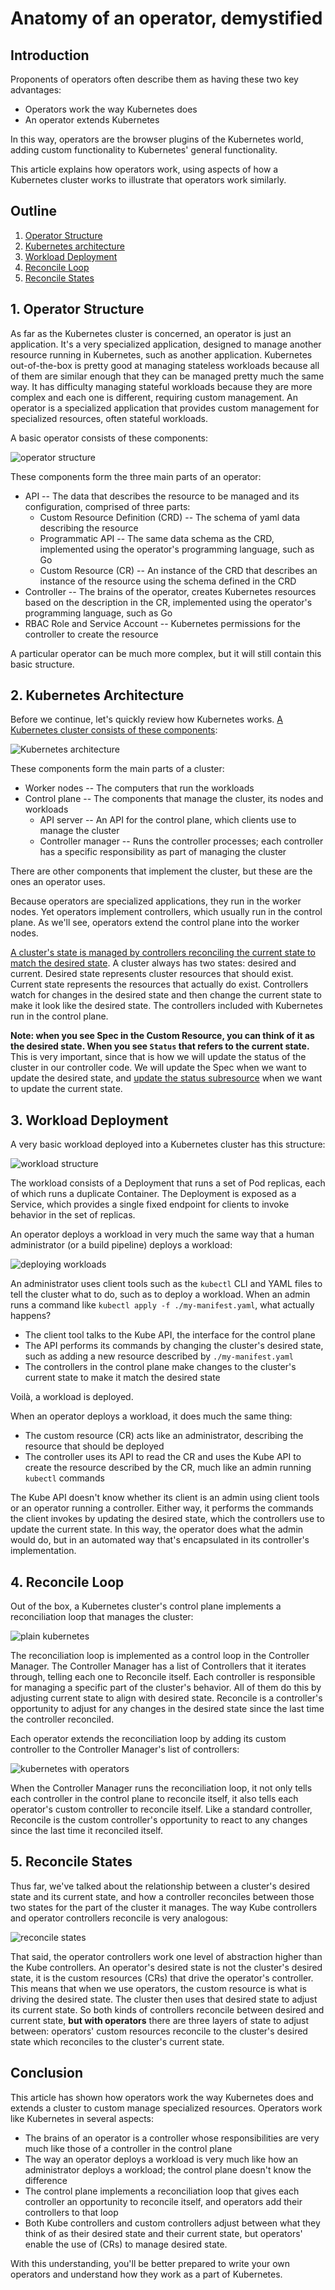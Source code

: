 # Anatomy of an operator, demystified

## Introduction

Proponents of operators often describe them as having these two key advantages:
- Operators work the way Kubernetes does
- An operator extends Kubernetes

In this way, operators are the browser plugins of the Kubernetes world, adding custom functionality to Kubernetes' general functionality.

This article explains how operators work, using aspects of how a Kubernetes cluster works to illustrate that operators work similarly.

## Outline
1. [Operator Structure](#1-operator-Structure)
1. [Kubernetes architecture](#2-Kubernetes-architecture)
1. [Workload Deployment](#3-workload-deployment)
1. [Reconcile Loop](#4-Reconcile-Loop)
1. [Reconcile States](#5-Reconcile-States)

## 1. Operator Structure

As far as the Kubernetes cluster is concerned, an operator is just an application. It's a very specialized application, designed to manage another resource running in Kubernetes, such as another application. Kubernetes out-of-the-box is pretty good at managing stateless workloads because all of them are similar enough that they can be managed pretty much the same way. It has difficulty managing stateful workloads because they are more complex and each one is different, requiring custom management. An operator is a specialized application that provides custom management for specialized resources, often stateful workloads. 

A basic operator consists of these components:

![operator structure](../images/Operator%20Structure.png)

These components form the three main parts of an operator:
- API -- The data that describes the resource to be managed and its configuration, comprised of three parts:
  - Custom Resource Definition (CRD) -- The schema of yaml data describing the resource
  - Programmatic API -- The same data schema as the CRD, implemented using the operator's programming language, such as Go
  - Custom Resource (CR) -- An instance of the CRD that describes an instance of the resource using the schema defined in the CRD
- Controller -- The brains of the operator, creates Kubernetes resources based on the description in the CR, implemented using the operator's programming language, such as Go
- RBAC Role and Service Account -- Kubernetes permissions for the controller to create the resource 

A particular operator can be much more complex, but it will still contain this basic structure.

## 2. Kubernetes Architecture

Before we continue, let's quickly review how Kubernetes works. [A Kubernetes cluster consists of these components](https://kubernetes.io/docs/concepts/overview/components/):

![Kubernetes architecture](https://d33wubrfki0l68.cloudfront.net/2475489eaf20163ec0f54ddc1d92aa8d4c87c96b/e7c81/images/docs/components-of-kubernetes.svg)

These components form the main parts of a cluster:
- Worker nodes -- The computers that run the workloads
- Control plane -- The components that manage the cluster, its nodes and workloads
  - API server -- An API for the control plane, which clients use to manage the cluster
  - Controller manager -- Runs the controller processes; each controller has a specific responsibility as part of managing the cluster

There are other components that implement the cluster, but these are the ones an operator uses.

Because operators are specialized applications, they run in the worker nodes. Yet operators implement controllers, which usually run in the control plane. As we'll see, operators extend the control plane into the worker nodes.

[A cluster's state is managed by controllers reconciling the current state to match the desired state](https://kubernetes.io/docs/concepts/architecture/controller/). A cluster always has two states: desired and current. Desired state represents cluster resources that should exist. Current state represents the resources that actually do exist. Controllers watch for changes in the desired state and then change the current state to make it look like the desired state. The controllers included with Kubernetes run in the control plane.

<b>Note: when you see Spec in the Custom Resource, you can think of it as the desired state. When you see `Status` that refers to the current state.</b> This is very important, since that is how we will update the status of the cluster in our controller code. We will update the Spec when we want to update the desired state, and [update the status subresource](https://github.ibm.com/TT-ISV-org/operator/blob/main/INTERMEDIATE_TUTORIAL.md#update-the-status-to-save-the-current-state-of-the-cluster) when we want to update the current state. 

## 3. Workload Deployment

A very basic workload deployed into a Kubernetes cluster has this structure:

![workload structure](../images/operator-workload.png)

The workload consists of a Deployment that runs a set of Pod replicas, each of which runs a duplicate Container. The Deployment is exposed as a Service, which provides a single fixed endpoint for clients to invoke behavior in the set of replicas.

An operator deploys a workload in very much the same way that a human administrator (or a build pipeline) deploys a workload:

![deploying workloads](../images/operator-interactions.png)

An administrator uses client tools such as the `kubectl` CLI and YAML files to tell the cluster what to do, such as to deploy a workload. When an admin runs a command like `kubectl apply -f ./my-manifest.yaml`, what actually happens?
- The client tool talks to the Kube API, the interface for the control plane
- The API performs its commands by changing the cluster's desired state, such as adding a new resource described by `./my-manifest.yaml`
- The controllers in the control plane make changes to the cluster's current state to make it match the desired state

Voilà, a workload is deployed.

When an operator deploys a workload, it does much the same thing:
- The custom resource (CR) acts like an administrator, describing the resource that should be deployed
- The controller uses its API to read the CR and uses the Kube API to create the resource described by the CR, much like an admin running `kubectl` commands

The Kube API doesn't know whether its client is an admin using client tools or an operator running a controller. Either way, it performs the commands the client invokes by updating the desired state, which the controllers use to update the current state. In this way, the operator does what the admin would do, but in an automated way that's encapsulated in its controller's implementation.

## 4. Reconcile Loop

Out of the box, a Kubernetes cluster's control plane implements a reconciliation loop that manages the cluster:

![plain kubernetes](../images/operator-reconciliation-kube-only.png)

The reconciliation loop is implemented as a control loop in the Controller Manager. The Controller Manager has a list of Controllers that it iterates through, telling each one to Reconcile itself. Each controller is responsible for managing a specific part of the cluster's behavior. All of them do this by adjusting current state to align with desired state. Reconcile is a controller's opportunity to adjust for any changes in the desired state since the last time the controller reconciled.

Each operator extends the reconciliation loop by adding its custom controller to the Controller Manager's list of controllers:

![kubernetes with operators](../images/operator-reconciliation.png)

When the Controller Manager runs the reconciliation loop, it not only tells each controller in the control plane to reconcile itself, it also tells each operator's custom controller to reconcile itself. Like a standard controller, Reconcile is the custom controller's opportunity to react to any changes since the last time it reconciled itself.

## 5. Reconcile States

Thus far, we've talked about the relationship between a cluster's desired state and its current state, and how a controller reconciles between those two states for the part of the cluster it manages. The way Kube controllers and operator controllers reconcile is very analogous:

![reconcile states](../images/operator-controller-reconciliation.png)

That said, the operator controllers work one level of abstraction higher than the Kube controllers. An operator's desired state is not the cluster's desired state, it is the custom resources (CRs) that drive the operator's controller. This means that when we use operators, the custom resource is what is driving the desired state. The cluster then uses that desired state to adjust its current state. So both kinds of controllers reconcile between desired and current state, <b>but with operators</b> there are three layers of state to adjust between: operators' custom resources reconcile to the cluster's desired state which reconciles to the cluster's current state.

## Conclusion

This article has shown how operators work the way Kubernetes does and extends a cluster to custom manage specialized resources. Operators work like Kubernetes in several aspects:
- The brains of an operator is a controller whose responsibilities are very much like those of a controller in the control plane
- The way an operator deploys a workload is very much like how an administrator deploys a workload; the control plane doesn't know the difference
- The control plane implements a reconciliation loop that gives each controller an opportunity to reconcile itself, and operators add their controllers to that loop
- Both Kube controllers and custom controllers adjust between what they think of as their desired state and their current state, but operators' enable the use of (CRs) to manage desired state.

With this understanding, you'll be better prepared to write your own operators and understand how they work as a part of Kubernetes.
